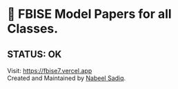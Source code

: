 # 📝 FBISE Model Papers for all Classes.
## STATUS: OK

Visit: https://fbise7.vercel.app <br>
Created and Maintained by [Nabeel Sadiq](https://github.com/nabeelv7).
